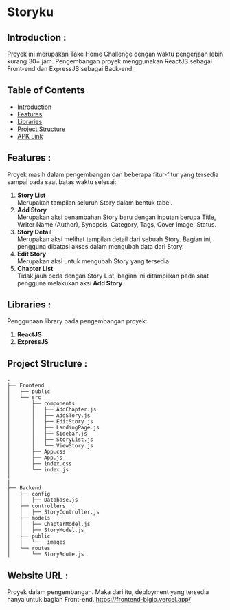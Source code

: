 # Storyku 

## <a name="introduction"></a> Introduction :
Proyek ini merupakan Take Home Challenge dengan waktu pengerjaan lebih kurang 30+ jam. Pengembangan proyek menggunakan ReactJS sebagai Front-end dan ExpressJS sebagai Back-end. 

## Table of Contents
- [Introduction](#introduction)
- [Features](#features)
- [Libraries](#libraries)
- [Project Structure](#project-structures)
- [APK Link](#apk-link)

## <a name="features"></a> Features :
Proyek masih dalam pengembangan dan beberapa fitur-fitur yang tersedia sampai pada saat batas waktu selesai: 
 1. **Story List** <br>
 Merupakan tampilan seluruh Story dalam bentuk tabel.
 2. **Add Story** <br>
 Merupakan aksi penambahan Story baru dengan inputan berupa Title, Writer Name (Author), Synopsis, Category, Tags, Cover Image, Status.
 3. **Story Detail** <br>
 Merupakan aksi melihat tampilan detail dari sebuah Story. Bagian ini, pengguna dibatasi akses dalam mengubah data dari Story.
 4. **Edit Story** <br>
 Merupakan aksi untuk mengubah Story yang tersedia. 
 5. **Chapter List** <br>
 Tidak jauh beda dengan Story List, bagian ini ditampilkan pada saat pengguna melakukan aksi **Add Story**.


## <a name="libraries"></a> Libraries :
Penggunaan library pada pengembangan proyek:
 1. **ReactJS** <br>
 2. **ExpressJS** <br>
 
## <a name="project-structures"></a> Project Structure :
```
.
├── Frontend
│   ├── public  
│   └── src
│       ├── components
│       │   ├── AddChapter.js
│       │   ├── AddSTory.js
│       │   ├── EditStory.js
│       │   ├── LandingPage.js
│       │   ├── Sidebar.js
│       │   ├── StoryList.js
│       │   └── ViewStory.js
│       ├── App.css
│       ├── App.js
│       ├── index.css
│       └── index.js
│   
|
├── Backend
│   ├── config
│   │   ├── Database.js
│   ├── controllers
│   │   ├── StoryController.js
│   ├── models
│   │   ├── ChapterModel.js
│   │   ├── StoryModel.js
│   ├── public
│   │   └──  images
│   └── routes
│       └── StoryRoute.js
```

## <a name="apk-link"></a> Website URL :
Proyek dalam pengembangan. Maka dari itu, deployment yang tersedia hanya untuk bagian Front-end.
https://frontend-bigio.vercel.app/ 

